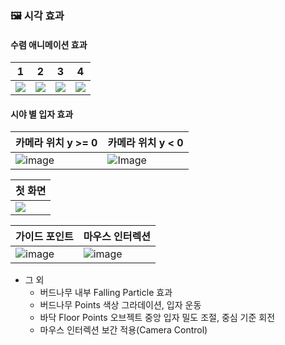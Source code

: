 ### 🖼 시각 효과
#### 수렴 애니메이션 효과
|1|2|3|4|
|-|-|-|-|
|![](https://velog.velcdn.com/images/okorion/post/0ae26f20-86fd-4699-8ce4-9e9de3cd884f/image.png)|![](https://velog.velcdn.com/images/okorion/post/a1facbff-ae0e-42b8-a5c0-75eee29bc09e/image.png)|![](https://velog.velcdn.com/images/okorion/post/a637f3c4-6ae4-451e-ace8-bd65b5fa4219/image.png)|![](https://velog.velcdn.com/images/okorion/post/4f6aee6d-b24d-4be3-9536-ac41e33b1c8f/image.png)|

#### 시야 별 입자 효과
|카메라 위치 y >= 0|카메라 위치 y < 0|
|-|-|
|![image](https://github.com/user-attachments/assets/48394588-3675-46fd-b138-72e97a012ae3)|![Image](https://github.com/user-attachments/assets/dea57a8f-b304-4579-96f2-5e87e3515445)|


|첫 화면|
|-|
|![](https://velog.velcdn.com/images/okorion/post/840e940f-6b21-4c47-9154-c67ee0a1fd5b/image.png)|


|가이드 포인트|마우스 인터렉션|
|-|-|
|![image](https://github.com/user-attachments/assets/9a53191d-f089-4af0-b2e4-a4ca480cfc1a)|![image](https://github.com/user-attachments/assets/355904b2-2577-418b-8eed-da19f78b5ded)|

- 그 외
  - 버드나무 내부 Falling Particle 효과
  - 버드나무 Points 색상 그라데이션, 입자 운동
  - 바닥 Floor Points 오브젝트 중앙 입자 밀도 조절, 중심 기준 회전
  - 마우스 인터렉션 보간 적용(Camera Control)

